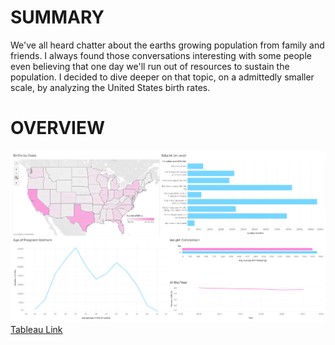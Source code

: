 # SUMMARY
We've all heard chatter about the earths growing population from family and friends. I always found those conversations interesting with some people even believing that one day we'll run out of resources to sustain the population. I decided to dive deeper on that topic, on a admittedly smaller scale, by analyzing the United States birth rates.
# OVERVIEW

![Tableau Dash](https://github.com/JBBrian/US-Births/blob/6f98f400754dad1568c11a5a1e408fee36cb6f48/DASH-SCREENSHOT.png)
[Tableau Link](https://public.tableau.com/app/profile/brian.tapia/viz/USBirthsData/Dashboard1?publish=yes)
